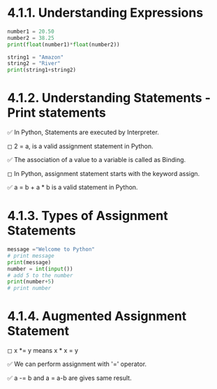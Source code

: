# 4.1.1. Understanding Expressions


```python
number1 = 20.50
number2 = 38.25
print(float(number1)*float(number2))

string1 = "Amazon"
string2 = "River"
print(string1+string2)
```

# 4.1.2. Understanding Statements - Print statements

✅ In Python, Statements are executed by Interpreter.

◻ 2 = a, is a valid assignment statement in Python.

✅ The association of a value to a variable is called as Binding.

◻ In Python, assignment statement starts with the keyword assign.

✅ a = b + a * b is a valid statement in Python.



# 4.1.3. Types of Assignment Statements

```python
message ="Welcome to Python"
# print message
print(message)
number = int(input())
# add 5 to the number
print(number+5)
# print number
```

# 4.1.4. Augmented Assignment Statement

◻ x *= y means x * x = y

✅ We can perform assignment with '=' operator.

✅ a -= b and a = a-b are gives same result.
